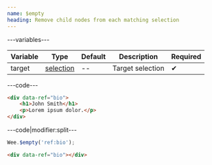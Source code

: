 ```yaml
---
name: $empty
heading: Remove child nodes from each matching selection
---
```


---variables---

| Variable | Type | Default | Description | Required |
| -- | -- | -- | -- | -- |
| target | [selection](/script#selection) | -- | Target selection | ✔ |

---code---

```html
<div data-ref="bio">
	<h1>John Smith</h1>
	<p>Lorem ipsum dolor.</p>
</div>
```

---code|modifier:split---

```javascript
Wee.$empty('ref:bio');
```

```html
<div data-ref="bio"></div>
```